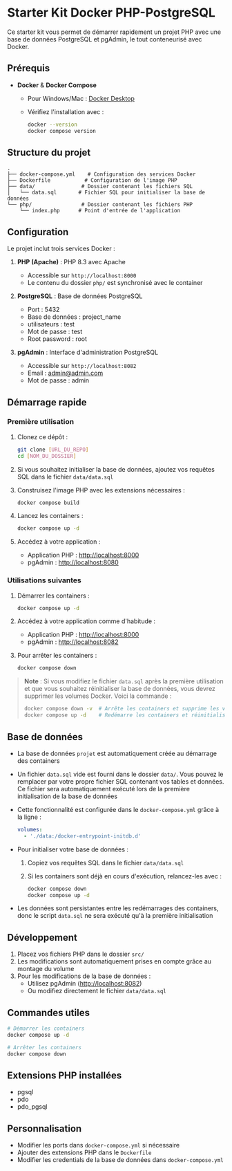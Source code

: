 # Starter Kit Docker PHP-PostgreSQL

Ce starter kit vous permet de démarrer rapidement un projet PHP avec une base de données PostgreSQL et pgAdmin, le tout conteneurisé avec Docker.

## Prérequis

- **Docker** & **Docker Compose**
  - Pour Windows/Mac : [Docker Desktop](https://www.docker.com/products/docker-desktop/)
  - Vérifiez l'installation avec :

    ```bash
    docker --version
    docker compose version
    ```

## Structure du projet

```
.
├── docker-compose.yml    # Configuration des services Docker
├── Dockerfile           # Configuration de l'image PHP
├── data/               # Dossier contenant les fichiers SQL
│   └── data.sql       # Fichier SQL pour initialiser la base de données
└── php/                # Dossier contenant les fichiers PHP
    └── index.php      # Point d'entrée de l'application
```

## Configuration

Le projet inclut trois services Docker :

1. **PHP (Apache)** : PHP 8.3 avec Apache

   - Accessible sur `http://localhost:8000`
   - Le contenu du dossier `php/` est synchronisé avec le container

2. **PostgreSQL** : Base de données PostgreSQL

   - Port : 5432
   - Base de données : project_name
   - utilisateurs : test
   - Mot de passe : test
   - Root password : root

3. **pgAdmin** : Interface d'administration PostgreSQL
   - Accessible sur `http://localhost:8082`
   - Email : <admin@admin.com>
   - Mot de passe : admin

## Démarrage rapide

### Première utilisation

1. Clonez ce dépôt :

   ```bash
   git clone [URL_DU_REPO]
   cd [NOM_DU_DOSSIER]
   ```

2. Si vous souhaitez initialiser la base de données, ajoutez vos requêtes SQL dans le fichier `data/data.sql`

3. Construisez l'image PHP avec les extensions nécessaires :

   ```bash
   docker compose build
   ```

4. Lancez les containers :

   ```bash
   docker compose up -d
   ```

5. Accédez à votre application :
   - Application PHP : <http://localhost:8000>
   - pgAdmin : <http://localhost:8080>

### Utilisations suivantes

1. Démarrer les containers :

   ```bash
   docker compose up -d
   ```

2. Accédez à votre application comme d'habitude :

   - Application PHP : <http://localhost:8000>
   - pgAdmin : <http://localhost:8082>

3. Pour arrêter les containers :

   ```bash
   docker compose down
   ```

> **Note** : Si vous modifiez le fichier `data.sql` après la première utilisation et que vous souhaitez réinitialiser la base de données, vous devrez supprimer les volumes Docker. Voici la commande :
>
> ```bash
> docker compose down -v  # Arrête les containers et supprime les volumes
> docker compose up -d    # Redémarre les containers et réinitialise la base de données
> ```

## Base de données

- La base de données `projet` est automatiquement créée au démarrage des containers
- Un fichier `data.sql` vide est fourni dans le dossier `data/`. Vous pouvez le remplacer par votre propre fichier SQL contenant vos tables et données. Ce fichier sera automatiquement exécuté lors de la première initialisation de la base de données
- Cette fonctionnalité est configurée dans le `docker-compose.yml` grâce à la ligne :

  ```yaml
  volumes:
    - './data:/docker-entrypoint-initdb.d'
  ```

- Pour initialiser votre base de données :
  1. Copiez vos requêtes SQL dans le fichier `data/data.sql`
  2. Si les containers sont déjà en cours d'exécution, relancez-les avec :

     ```bash
     docker compose down
     docker compose up -d
     ```

- Les données sont persistantes entre les redémarrages des containers, donc le script `data.sql` ne sera exécuté qu'à la première initialisation

## Développement

1. Placez vos fichiers PHP dans le dossier `src/`
2. Les modifications sont automatiquement prises en compte grâce au montage du volume
3. Pour les modifications de la base de données :
   - Utilisez pgAdmin (<http://localhost:8082>)
   - Ou modifiez directement le fichier `data/data.sql`

## Commandes utiles

```bash
# Démarrer les containers
docker compose up -d

# Arrêter les containers
docker compose down
```

## Extensions PHP installées

- pgsql
- pdo
- pdo_pgsql

## Personnalisation

- Modifier les ports dans `docker-compose.yml` si nécessaire
- Ajouter des extensions PHP dans le `Dockerfile`
- Modifier les credentials de la base de données dans `docker-compose.yml`
